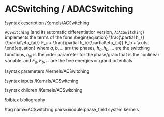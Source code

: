 # ACSwitching / ADACSwitching

!syntax description /Kernels/ACSwitching

`ACSwitching` (and its automatic differentiation version, `ADACSwitching`) implements the terms of the form
\begin{equation}
\frac{\partial h_a}{\partial\eta_{ai}} F_a + \frac{\partial h_b}{\partial\eta_{ai}} F_b + \dots,
\end{equation}
where $a,b,\dots$ are the phases, $h_a, h_b,\dots$ are the switching functions,
$\eta_{ai}$ is the order parameter for the phase/grain that is the nonlinear variable,
and $F_a, F_b,\dots$ are the free energies or grand potentials.

!syntax parameters /Kernels/ACSwitching

!syntax inputs /Kernels/ACSwitching

!syntax children /Kernels/ACSwitching

!bibtex bibliography

!tag name=ACSwitching pairs=module:phase_field system:kernels
